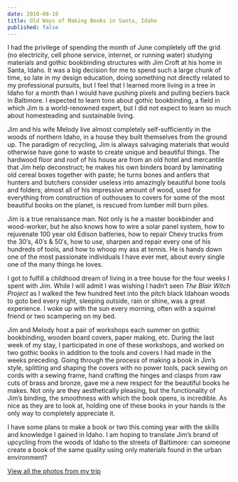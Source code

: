 ```yaml
---
date: 2010-08-10
title: Old Ways of Making Books in Santa, Idaho
published: false
---
```

I had the privilege of spending the month of June completely off the grid (no electricity, cell phone service, internet, or running water) studying materials and gothic bookbinding structures with Jim Croft at his home in Santa, Idaho. It was a big decision for me to spend such a large chunk of time, so late in my design education, doing something not directly related to my professional pursuits, but I feel that I learned more living in a tree in Idaho for a month than I would have pushing pixels and pulling beziers back in Baltimore. I expected to learn tons about gothic bookbinding, a field in which Jim is a world-renowned expert, but I did not expect to learn so much about homesteading and sustainable living.

Jim and his wife Melody live almost completely self-sufficiently in the woods of northern Idaho, in a house they built themselves from the ground up. The paradigm of recycling, Jim is always salvaging materials that would otherwise have gone to waste to create unique and beautiful things. The hardwood floor and roof of his house are from an old hotel and mercantile that Jim help deconstruct; he makes his own binders board by laminating old cereal boxes together with paste; he turns bones and antlers that hunters and butchers consider useless into amazingly beautiful bone tools and folders; almost all of his impressive amount of wood, used for everything from construction of outhouses to covers for some of the most beautiful books on the planet, is rescued from lumber mill burn piles.

Jim is a true renaissance man. Not only is he a master bookbinder and wood-worker, but he also knows how to wire a solar panel system, how to rejuvenate 100 year old Edison batteries, how to repair Chevy trucks from the 30′s, 40′s & 50′s, how to use, sharpen and repair every one of his hundreds of tools, and how to whoop my ass at tennis. He is hands down one of the most passionate individuals I have ever met, about every single one of the many things he loves.

I got to fulfill a childhood dream of living in a tree house for the four weeks I spent with Jim. While I will admit I was wishing I hadn’t seen _The Blair Witch Project_ as I walked the few hundred feet into the pitch black Idahoan woods to goto bed every night, sleeping outside, rain or shine, was a great experience. I woke up with the sun every morning, often with a squirrel friend or two scampering on my bed.

Jim and Melody host a pair of workshops each summer on gothic bookbinding, wooden board covers, paper making, etc. During the last week of my stay, I participated in one of these workshops, and worked on two gothic books in addition to the tools and covers I had made in the weeks preceding. Going through the process of making a book in Jim’s style, splitting and shaping the covers with no power tools, pack sewing on cords with a sewing frame, hand crafting the hinges and clasps from raw cuts of brass and bronze, gave me a new respect for the beautiful books he makes. Not only are they aesthetically pleasing, but the functionality of Jim’s binding, the smoothness with which the book opens, is incredible. As nice as they are to look at, holding one of these books in your hands is the only way to completely appreciate it.

I have some plans to make a book or two this coming year with the skills and knowledge I gained in Idaho. I am hoping to translate Jim’s brand of upcycling from the woods of Idaho to the streets of Baltimore: can someone create a book of the same quality using only materials found in the urban environment?

[View all the photos from my trip](http://www.flickr.com/photos/andymangold/sets/72157624692049138/with/4878495580/ "Idaho Trip on Flickr")
